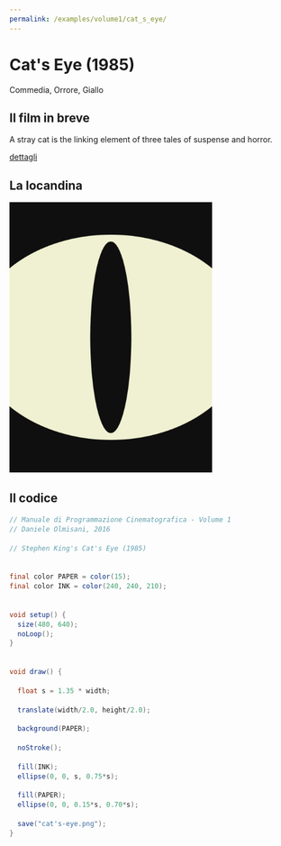 ```yaml
---
permalink: /examples/volume1/cat_s_eye/
---
```

# Cat's Eye (1985)

Commedia, Orrore, Giallo

## Il film in breve
A stray cat is the linking element of three tales of suspense and horror.

[dettagli](https://www.imdb.com/title/tt0088889/)

## La locandina
<img src="cat's-eye.png"  width="360px" title="Cat's Eye">


## Il codice
```java
// Manuale di Programmazione Cinematografica - Volume 1
// Daniele Olmisani, 2016

// Stephen King's Cat's Eye (1985)


final color PAPER = color(15);
final color INK = color(240, 240, 210);


void setup() {
  size(480, 640);
  noLoop();
}


void draw() {
 
  float s = 1.35 * width;
  
  translate(width/2.0, height/2.0);
  
  background(PAPER);
  
  noStroke();
  
  fill(INK);
  ellipse(0, 0, s, 0.75*s);
  
  fill(PAPER);
  ellipse(0, 0, 0.15*s, 0.70*s);
  
  save("cat's-eye.png");
}
```
